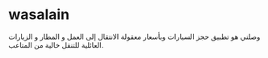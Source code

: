 # wasalain
وصلني هو تطبيق حجز السيارات وبأسعار معقولة الانتقال إلى العمل و المطار و الزيارات العائلية للتنقل خالية من المتاعب. 
